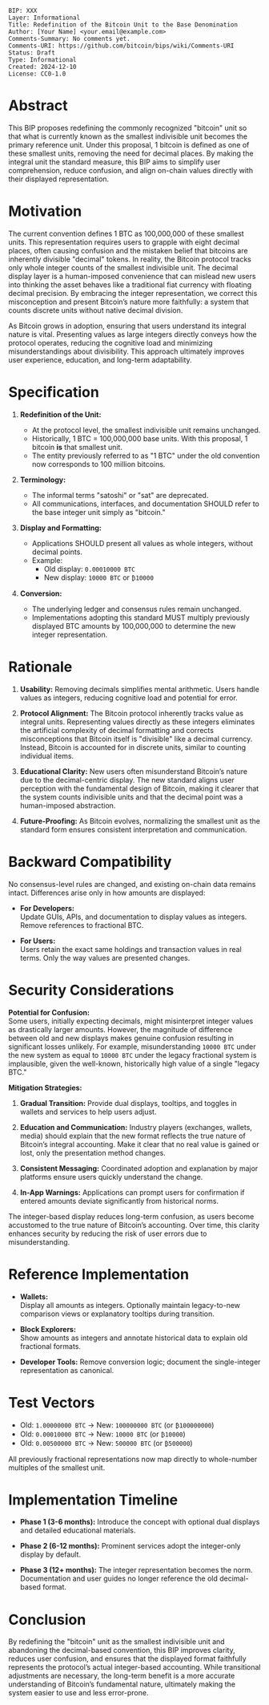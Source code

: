     BIP: XXX  
    Layer: Informational  
    Title: Redefinition of the Bitcoin Unit to the Base Denomination  
    Author: [Your Name] <your.email@example.com>  
    Comments-Summary: No comments yet.  
    Comments-URI: https://github.com/bitcoin/bips/wiki/Comments-URI  
    Status: Draft  
    Type: Informational  
    Created: 2024-12-10  
    License: CC0-1.0

# Abstract

This BIP proposes redefining the commonly recognized "bitcoin" unit so that what is currently known as the smallest indivisible unit becomes the primary reference unit. Under this proposal, 1 bitcoin is defined as one of these smallest units, removing the need for decimal places. By making the integral unit the standard measure, this BIP aims to simplify user comprehension, reduce confusion, and align on-chain values directly with their displayed representation.

# Motivation

The current convention defines 1 BTC as 100,000,000 of these smallest units. This representation requires users to grapple with eight decimal places, often causing confusion and the mistaken belief that bitcoins are inherently divisible "decimal" tokens. In reality, the Bitcoin protocol tracks only whole integer counts of the smallest indivisible unit. The decimal display layer is a human-imposed convenience that can mislead new users into thinking the asset behaves like a traditional fiat currency with floating decimal precision. By embracing the integer representation, we correct this misconception and present Bitcoin’s nature more faithfully: a system that counts discrete units without native decimal division.

As Bitcoin grows in adoption, ensuring that users understand its integral nature is vital. Presenting values as large integers directly conveys how the protocol operates, reducing the cognitive load and minimizing misunderstandings about divisibility. This approach ultimately improves user experience, education, and long-term adaptability.

# Specification

1. **Redefinition of the Unit:**
   - At the protocol level, the smallest indivisible unit remains unchanged.
   - Historically, 1 BTC = 100,000,000 base units. With this proposal, 1 bitcoin **is** that smallest unit.
   - The entity previously referred to as "1 BTC" under the old convention now corresponds to 100 million bitcoins.

2. **Terminology:**
   - The informal terms "satoshi" or "sat" are deprecated.
   - All communications, interfaces, and documentation SHOULD refer to the base integer unit simply as "bitcoin."

3. **Display and Formatting:**
   - Applications SHOULD present all values as whole integers, without decimal points.
   - Example:
     - Old display: `0.00010000 BTC`
     - New display: `10000 BTC` or `₿10000`

4. **Conversion:**
   - The underlying ledger and consensus rules remain unchanged.
   - Implementations adopting this standard MUST multiply previously displayed BTC amounts by 100,000,000 to determine the new integer representation.

# Rationale

1. **Usability:**
   Removing decimals simplifies mental arithmetic. Users handle values as integers, reducing cognitive load and potential for error.

2. **Protocol Alignment:**
   The Bitcoin protocol inherently tracks value as integral units. Representing values directly as these integers eliminates the artificial complexity of decimal formatting and corrects misconceptions that Bitcoin itself is "divisible" like a decimal currency. Instead, Bitcoin is accounted for in discrete units, similar to counting individual items.

3. **Educational Clarity:**
   New users often misunderstand Bitcoin’s nature due to the decimal-centric display. The new standard aligns user perception with the fundamental design of Bitcoin, making it clearer that the system counts indivisible units and that the decimal point was a human-imposed abstraction.

4. **Future-Proofing:**
   As Bitcoin evolves, normalizing the smallest unit as the standard form ensures consistent interpretation and communication.

# Backward Compatibility

No consensus-level rules are changed, and existing on-chain data remains intact. Differences arise only in how amounts are displayed:

- **For Developers:**  
  Update GUIs, APIs, and documentation to display values as integers. Remove references to fractional BTC.
  
- **For Users:**  
  Users retain the exact same holdings and transaction values in real terms. Only the way values are presented changes.

# Security Considerations

**Potential for Confusion:**  
Some users, initially expecting decimals, might misinterpret integer values as drastically larger amounts. However, the magnitude of difference between old and new displays makes genuine confusion resulting in significant losses unlikely. For example, misunderstanding `10000 BTC` under the new system as equal to `10000 BTC` under the legacy fractional system is implausible, given the well-known, historically high value of a single "legacy BTC."

**Mitigation Strategies:**
1. **Gradual Transition:**
   Provide dual displays, tooltips, and toggles in wallets and services to help users adjust.

2. **Education and Communication:**
   Industry players (exchanges, wallets, media) should explain that the new format reflects the true nature of Bitcoin’s integral accounting. Make it clear that no real value is gained or lost, only the presentation method changes.

3. **Consistent Messaging:**
   Coordinated adoption and explanation by major platforms ensure users quickly understand the change.

4. **In-App Warnings:**
   Applications can prompt users for confirmation if entered amounts deviate significantly from historical norms.

The integer-based display reduces long-term confusion, as users become accustomed to the true nature of Bitcoin’s accounting. Over time, this clarity enhances security by reducing the risk of user errors due to misunderstanding.

# Reference Implementation

- **Wallets:**  
  Display all amounts as integers. Optionally maintain legacy-to-new comparison views or explanatory tooltips during transition.
  
- **Block Explorers:**  
  Show amounts as integers and annotate historical data to explain old fractional formats.

- **Developer Tools:**
  Remove conversion logic; document the single-integer representation as canonical.

# Test Vectors

- Old: `1.00000000 BTC` → New: `100000000 BTC` (or `₿100000000`)  
- Old: `0.00010000 BTC` → New: `10000 BTC` (or `₿10000`)  
- Old: `0.00500000 BTC` → New: `500000 BTC` (or `₿500000`)

All previously fractional representations now map directly to whole-number multiples of the smallest unit.

# Implementation Timeline

- **Phase 1 (3-6 months):**
  Introduce the concept with optional dual displays and detailed educational materials.
  
- **Phase 2 (6-12 months):**
  Prominent services adopt the integer-only display by default.
  
- **Phase 3 (12+ months):**
  The integer representation becomes the norm. Documentation and user guides no longer reference the old decimal-based format.

# Conclusion

By redefining the "bitcoin" unit as the smallest indivisible unit and abandoning the decimal-based convention, this BIP improves clarity, reduces user confusion, and ensures that the displayed format faithfully represents the protocol’s actual integer-based accounting. While transitional adjustments are necessary, the long-term benefit is a more accurate understanding of Bitcoin’s fundamental nature, ultimately making the system easier to use and less error-prone.
